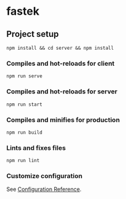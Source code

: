 # fastek

## Project setup
```
npm install && cd server && npm install
```

### Compiles and hot-reloads for client
```
npm run serve
```

### Compiles and hot-reloads for server
```
npm run start
```

### Compiles and minifies for production
```
npm run build
```

### Lints and fixes files
```
npm run lint
```

### Customize configuration
See [Configuration Reference](https://cli.vuejs.org/config/).
